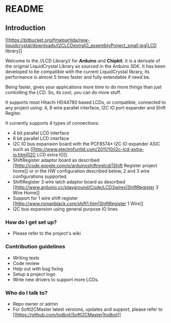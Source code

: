 # README #

## Introduction ##

[[https://bitbucket.org/fmalpartida/new-liquidcrystal/downloads/I2CLCDextraIO_assemblyProject_small.jpg|LCD library]]

Welcome to the //LCD Library// for **Arduino** and **Chipkit**. It is a derivate of the original LiquidCrystal Library as 
sourced in the Arduino SDK. It has been developed to be compatible with the current LiquidCrystal library, 
its performance is almost 5 times faster and fully extendable if need be. 

Being faster, gives your applications more time to do more things than just controlling the LCD. So, its cool, you can do more stuff.

It supports most Hitachi HD44780 based LCDs, or compatible, connected to any project using: 4, 8 
wire parallel interface, I2C IO port expander and Shift Regiter.

It currently supports 4 types of connections:
* 4 bit parallel LCD interface
* 8 bit parallel LCD interface
* I2C IO bus expansion board with the PCF8574* I2C IO expander ASIC such as [[http://www.electrofunltd.com/2011/10/i2c-lcd-extra-io.html|I2C LCD extra IO]].
* ShiftRegister adaptor board as described [[http://code.google.com/p/arduinoshiftreglcd/|Shift Register project home]] or in the HW configuration described below, 2 and 3 wire configurations supported.
* ShiftRegister 3 wire latch adaptor board as described [[http://www.arduino.cc/playground/Code/LCD3wires|ShiftRegister 3 Wire Home]]
* Support for 1 wire shift register [[http://www.romanblack.com/shift1.htm|ShiftRegister 1 Wire]]
* I2C bus expansion using general purpose IO lines.

### How do I get set up? ###

* Please refer to the project's wiki

### Contribution guidelines ###

* Writing tests
* Code review
* Help out with bug fixing
* Setup a project logo
* Write new drivers to support more LCDs.

### Who do I talk to? ###

* Repo owner or admin
* For SoftI2CMaster latest versions, updates and support, please refer to [[https://github.com/todbot/SoftI2CMaster|todbot]]